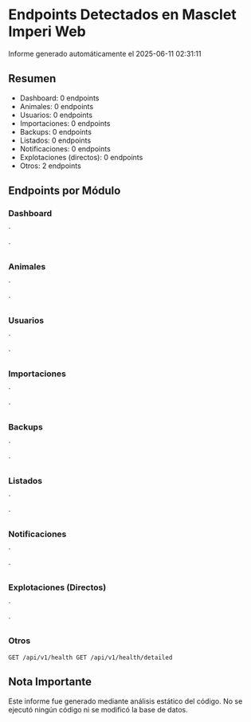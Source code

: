 # Endpoints Detectados en Masclet Imperi Web

Informe generado automáticamente el 2025-06-11 02:31:11

## Resumen

- Dashboard: 0 endpoints
- Animales: 0 endpoints
- Usuarios: 0 endpoints
- Importaciones: 0 endpoints
- Backups: 0 endpoints
- Listados: 0 endpoints
- Notificaciones: 0 endpoints
- Explotaciones (directos): 0 endpoints
- Otros: 2 endpoints

## Endpoints por Módulo

### Dashboard

`

`

### Animales

`

`

### Usuarios

`

`

### Importaciones

`

`

### Backups

`

`

### Listados

`

`

### Notificaciones

`

`

### Explotaciones (Directos)

`

`

### Otros

`
GET /api/v1/health
GET /api/v1/health/detailed
`

## Nota Importante

Este informe fue generado mediante análisis estático del código. No se ejecutó ningún código ni se modificó la base de datos.
